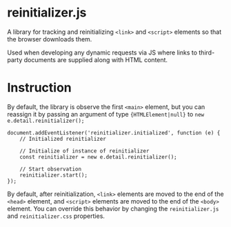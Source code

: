 # reinitializer.js

A library for tracking and reinitializing `<link>` and `<script>` elements so that the browser downloads them. 

Used when developing any dynamic requests via JS where links to third-party documents are supplied along with HTML content.

# Instruction
By default, the library is observe the first `<main>` element, but you can reassign it by passing an argument of type `{HTMLElement|null}` to `new e.detail.reinitializer();`


    document.addEventListener('reinitializer.initialized', function (e) {
        // Initialized reinitializer

	    // Initialize of instance of reinitializer
	    const reinitializer = new e.detail.reinitializer();

	    // Start observation
	    reinitializer.start();
    });

By default, after reinitialization, `<link>` elements are moved to the end of the `<head>` element, and `<script>` elements are moved to the end of the `<body>` element. You can override this behavior by changing the `reinitializer.js` and `reinitializer.css` properties.